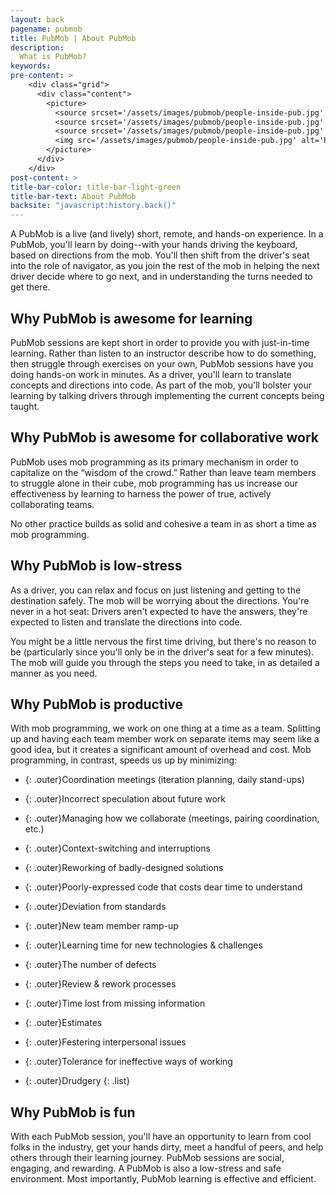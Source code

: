 ```yaml
---
layout: back
pagename: pubmob
title: PubMob | About PubMob
description:
  What is PubMob?
keywords:
pre-content: >
    <div class="grid">
      <div class="content">
        <picture>
          <source srcset='/assets/images/pubmob/people-inside-pub.jpg' media='(max-width: 1080px)'>
          <source srcset='/assets/images/pubmob/people-inside-pub.jpg' media='(min-width: 960px)'>
          <source srcset='/assets/images/pubmob/people-inside-pub.jpg' media='(min-width: 830px'>
          <img src='/assets/images/pubmob/people-inside-pub.jpg' alt='PubMob'>
        </picture>
      </div>
    </div>
post-content: >
title-bar-color: title-bar-light-green
title-bar-text: About PubMob
backsite: "javascript:history.back()"
---
```

A PubMob is a live (and lively) short, remote, and hands-on experience. In a PubMob, you'll learn by doing--with your hands driving the keyboard, based on directions from the mob. You'll then shift from the driver's seat into the role of navigator, as you join the rest of the mob in helping the next driver decide where to go next, and in understanding the turns needed to get there.

## Why PubMob is awesome for learning

PubMob sessions are kept short in order to provide you with just-in-time learning. Rather than listen to an instructor describe how to do something, then struggle through exercises on your own, PubMob sessions have you doing hands-on work in minutes. As a driver, you'll learn to translate concepts and directions into code. As part of the mob, you'll bolster your learning by talking drivers through implementing the current concepts being taught.

## Why PubMob is awesome for collaborative work

PubMob uses mob programming as its primary mechanism in order to capitalize on the “wisdom of the crowd.” Rather than leave team members to struggle alone in their cube, mob programming has us increase our effectiveness by learning to harness the power of true, actively collaborating teams.

No other practice builds as solid and cohesive a team in as short a time as mob programming.

## Why PubMob is low-stress

As a driver, you can relax and focus on just listening and getting to the destination safely. The mob will be worrying about the directions. You're never in a hot seat: Drivers aren't expected to have the answers, they're expected to listen and translate the directions into code.

You might be a little nervous the first time driving, but there's no reason to be (particularly since you'll only be in the driver's seat for a few minutes). The mob will guide you through the steps you need to take, in as detailed a manner as you need.

## Why PubMob is productive

With mob programming, we work on one thing at a time as a team. Splitting up and having each team member work on separate items may seem like a good idea, but it creates a significant amount of overhead and cost. Mob programming, in contrast, speeds us up by minimizing:

* {: .outer}Coordination meetings (iteration planning, daily stand-ups)

* {: .outer}Incorrect speculation about future work

* {: .outer}Managing how we collaborate (meetings, pairing coordination, etc.)

* {: .outer}Context-switching and interruptions

* {: .outer}Reworking of badly-designed solutions

* {: .outer}Poorly-expressed code that costs dear time to understand

* {: .outer}Deviation from standards

* {: .outer}New team member ramp-up

* {: .outer}Learning time for new technologies & challenges

* {: .outer}The number of defects

* {: .outer}Review & rework processes

* {: .outer}Time lost from missing information

* {: .outer}Estimates

* {: .outer}Festering interpersonal issues

* {: .outer}Tolerance for ineffective ways of working

* {: .outer}Drudgery
{: .list}

## Why PubMob is fun

With each PubMob session, you'll have an opportunity to learn from cool folks in the industry, get your hands dirty, meet a handful of peers, and help others through their learning journey. PubMob sessions are social, engaging, and rewarding. A PubMob is also a low-stress and safe environment. Most importantly, PubMob learning is effective and efficient.
